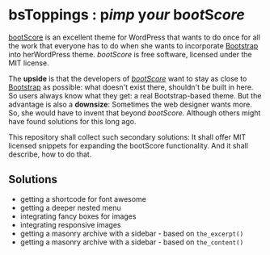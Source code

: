 # bsToppings : p*imp* y*our* b*oot*S*core*

[bootScore](https://bootscore.me) is an excellent theme for WordPress that wants to do once for all the work that everyone has to do when she wants to incorporate [Bootstrap](https://getbootstrap.com/) into herWordPress theme. *bootScore* is free software, licensed under the MIT license.  

The **upside** is that the developers of *[bootScore](https://github.com/bootscore)* want to stay as close to [Bootstrap](https://getbootstrap.com/docs/5.0/getting-started/introduction/) as possible: what doesn't exist there, shouldn't be built in here. So users always know what they get: a real Bootstrap-based theme. But the advantage is also a **downsize**: Sometimes the web designer wants more. So, she would have to invent that beyond *bootScore*. Although others might have found solutions for this long ago.

This repository shall collect such secondary solutions: It shall offer MIT licensed snippets for expanding the bootScore functionality. And it shall describe, how to do that.

## Solutions

* getting a shortcode for font awesome
* getting a deeper nested menu
* integrating fancy boxes for images
* integrating responsive images
* getting a masonry archive with a sidebar - based on `the_excerpt()`
* getting a masonry archive with a sidebar - based on `the_content()` 

